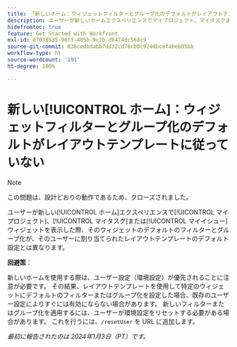 ```yaml
---
title: 「新しいホーム：ウィジェットフィルターとグループ化のデフォルトがレイアウトテンプレートに従っていない」
description: ユーザーが新しいホームエクスペリエンスでマイプロジェクト、マイタスクまたはマイイシューウィジェットを表示した際、そのウィジェットのデフォルトのフィルターとグループ化が、そのユーザーに割り当てられたレイアウトテンプレートのデフォルト設定とは異なります。
hidefromtoc: true
feature: Get Started with Workfront
exl-id: d7038535-98ff-405b-9c2b-d6474dc568c9
source-git-commit: 036cedbdabb7dd32cd78cb0c924dbcefabeb05bb
workflow-type: ht
source-wordcount: '191'
ht-degree: 100%

---
```


# 新しい[!UICONTROL ホーム]：ウィジェットフィルターとグループ化のデフォルトがレイアウトテンプレートに従っていない

>[!NOTE]
>
>この問題は、設計どおりの動作であるため、クローズされました。

ユーザーが新しい[!UICONTROL ホーム]エクスペリエンスで[!UICONTROL マイプロジェクト]、[!UICONTROL マイタスク]または[!UICONTROL マイイシュー]ウィジェットを表示した際、そのウィジェットのデフォルトのフィルターとグループ化が、そのユーザーに割り当てられたレイアウトテンプレートのデフォルト設定とは異なります。

**回避策**：

新しいホームを使用する際は、ユーザー設定（環境設定）が優先されることに注意が必要です。 その結果、レイアウトテンプレートを使用して特定のウィジェットにデフォルトのフィルターまたはグループ化を設定した場合、既存のユーザー設定によりすぐには有効にならない場合があります。 新しいフィルターまたはグループ化を適用するには、ユーザーが環境設定をリセットする必要がある場合があります。 これを行うには、`/resetUser` を URL に追加します。

_最初に報告されたのは 2024年1月3日（PT）です。_
